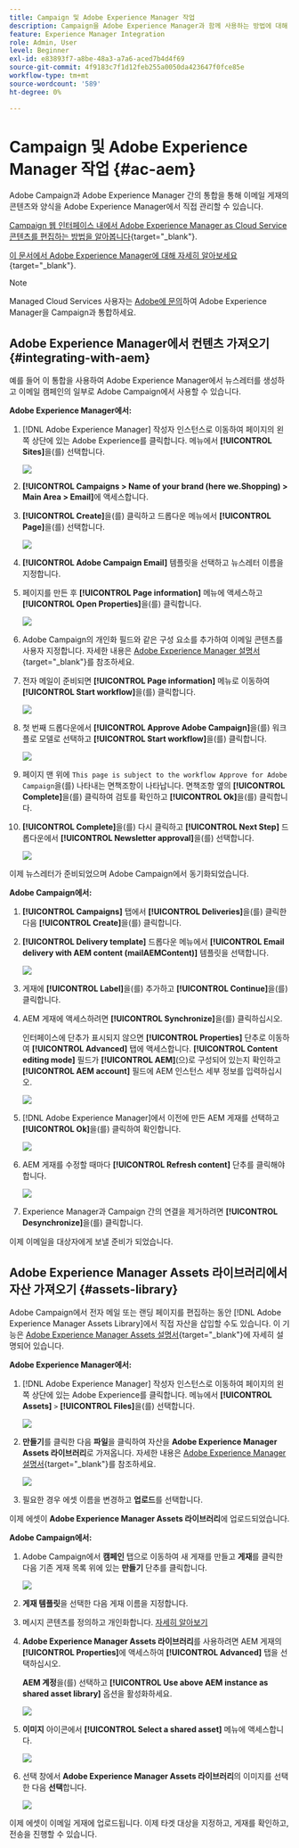 ```yaml
---
title: Campaign 및 Adobe Experience Manager 작업
description: Campaign을 Adobe Experience Manager과 함께 사용하는 방법에 대해 알아보기
feature: Experience Manager Integration
role: Admin, User
level: Beginner
exl-id: e83893f7-a8be-48a3-a7a6-aced7b4d4f69
source-git-commit: 4f9183c7f1d12feb255a0050da423647f0fce85e
workflow-type: tm+mt
source-wordcount: '589'
ht-degree: 0%

---
```


# Campaign 및 Adobe Experience Manager 작업 {#ac-aem}

Adobe Campaign과 Adobe Experience Manager 간의 통합을 통해 이메일 게재의 콘텐츠와 양식을 Adobe Experience Manager에서 직접 관리할 수 있습니다.

[Campaign 웹 인터페이스 내에서 Adobe Experience Manager as Cloud Service 콘텐츠를 편집하는 방법을 알아봅니다](https://experienceleague.adobe.com/docs/campaign-web/v8/integrations/aem-content.html){target="_blank"}.

[이 문서에서 Adobe Experience Manager에 대해 자세히 알아보세요](https://experienceleague.adobe.com/docs/experience-manager-65/administering/integration/campaignonpremise.html#aem-and-adobe-campaign-integration-workflow){target="_blank"}.


>[!NOTE]
>
>Managed Cloud Services 사용자는 [Adobe에 문의](../start/campaign-faq.md#support)하여 Adobe Experience Manager을 Campaign과 통합하세요.

## Adobe Experience Manager에서 컨텐츠 가져오기 {#integrating-with-aem}

예를 들어 이 통합을 사용하여 Adobe Experience Manager에서 뉴스레터를 생성하고 이메일 캠페인의 일부로 Adobe Campaign에서 사용할 수 있습니다.

**Adobe Experience Manager에서:**

1. [!DNL Adobe Experience Manager] 작성자 인스턴스로 이동하여 페이지의 왼쪽 상단에 있는 Adobe Experience를 클릭합니다. 메뉴에서 **[!UICONTROL Sites]**&#x200B;을(를) 선택합니다.

   ![](assets/aem_authoring_1.png)

1. **[!UICONTROL Campaigns > Name of your brand (here we.Shopping) > Main Area > Email]**&#x200B;에 액세스합니다.

1. **[!UICONTROL Create]**&#x200B;을(를) 클릭하고 드롭다운 메뉴에서 **[!UICONTROL Page]**&#x200B;을(를) 선택합니다.

   ![](assets/aem_authoring_2.png)

1. **[!UICONTROL Adobe Campaign Email]** 템플릿을 선택하고 뉴스레터 이름을 지정합니다.

1. 페이지를 만든 후 **[!UICONTROL Page information]** 메뉴에 액세스하고 **[!UICONTROL Open Properties]**&#x200B;을(를) 클릭합니다.

   ![](assets/aem_authoring_3.png)

1. Adobe Campaign의 개인화 필드와 같은 구성 요소를 추가하여 이메일 콘텐츠를 사용자 지정합니다. 자세한 내용은 [Adobe Experience Manager 설명서](https://experienceleague.adobe.com/docs/experience-manager-65/content/sites/authoring/aem-adobe-campaign/campaign.html#editing-email-content){target="_blank"}를 참조하세요.

1. 전자 메일이 준비되면 **[!UICONTROL Page information]** 메뉴로 이동하여 **[!UICONTROL Start workflow]**&#x200B;을(를) 클릭합니다.

   ![](assets/aem_authoring_4.png)

1. 첫 번째 드롭다운에서 **[!UICONTROL Approve Adobe Campaign]**&#x200B;을(를) 워크플로 모델로 선택하고 **[!UICONTROL Start workflow]**&#x200B;을(를) 클릭합니다.

   ![](assets/aem_authoring_5.png)

1. 페이지 맨 위에 `This page is subject to the workflow Approve for Adobe Campaign`을(를) 나타내는 면책조항이 나타납니다. 면책조항 옆의 **[!UICONTROL Complete]**&#x200B;을(를) 클릭하여 검토를 확인하고 **[!UICONTROL Ok]**&#x200B;을(를) 클릭합니다.

1. **[!UICONTROL Complete]**&#x200B;을(를) 다시 클릭하고 **[!UICONTROL Next Step]** 드롭다운에서 **[!UICONTROL Newsletter approval]**&#x200B;을(를) 선택합니다.

   ![](assets/aem_authoring_6.png)

이제 뉴스레터가 준비되었으며 Adobe Campaign에서 동기화되었습니다.

**Adobe Campaign에서:**

1. **[!UICONTROL Campaigns]** 탭에서 **[!UICONTROL Deliveries]**&#x200B;을(를) 클릭한 다음 **[!UICONTROL Create]**&#x200B;을(를) 클릭합니다.

1. **[!UICONTROL Delivery template]** 드롭다운 메뉴에서 **[!UICONTROL Email delivery with AEM content (mailAEMContent)]** 템플릿을 선택합니다.

   ![](assets/aem_authoring_7.png)

1. 게재에 **[!UICONTROL Label]**&#x200B;을(를) 추가하고 **[!UICONTROL Continue]**&#x200B;을(를) 클릭합니다.

1. AEM 게재에 액세스하려면 **[!UICONTROL Synchronize]**&#x200B;을(를) 클릭하십시오.

   인터페이스에 단추가 표시되지 않으면 **[!UICONTROL Properties]** 단추로 이동하여 **[!UICONTROL Advanced]** 탭에 액세스합니다. **[!UICONTROL Content editing mode]** 필드가 **[!UICONTROL AEM]**(으)로 구성되어 있는지 확인하고 **[!UICONTROL AEM account]** 필드에 AEM 인스턴스 세부 정보를 입력하십시오.

   ![](assets/aem_authoring_8.png)

1. [!DNL Adobe Experience Manager]에서 이전에 만든 AEM 게재를 선택하고 **[!UICONTROL Ok]**&#x200B;을(를) 클릭하여 확인합니다.

   ![](assets/aem_authoring_11.png)

1. AEM 게재를 수정할 때마다 **[!UICONTROL Refresh content]** 단추를 클릭해야 합니다.

   ![](assets/aem_authoring_12.png)

1. Experience Manager과 Campaign 간의 연결을 제거하려면 **[!UICONTROL Desynchronize]**&#x200B;을(를) 클릭합니다.

이제 이메일을 대상자에게 보낼 준비가 되었습니다.

## Adobe Experience Manager Assets 라이브러리에서 자산 가져오기 {#assets-library}

Adobe Campaign에서 전자 메일 또는 랜딩 페이지를 편집하는 동안 [!DNL Adobe Experience Manager Assets Library]에서 직접 자산을 삽입할 수도 있습니다. 이 기능은 [Adobe Experience Manager Assets 설명서](https://experienceleague.adobe.com/docs/experience-manager-65/content/assets/managing/manage-assets.html){target="_blank"}에 자세히 설명되어 있습니다.

**Adobe Experience Manager에서:**

1. [!DNL Adobe Experience Manager] 작성자 인스턴스로 이동하여 페이지의 왼쪽 상단에 있는 Adobe Experience를 클릭합니다. 메뉴에서 **[!UICONTROL Assets]** `>` **[!UICONTROL Files]**&#x200B;을(를) 선택합니다.

   ![](assets/aem_assets_1.png)

1. **만들기**&#x200B;를 클릭한 다음 **파일**&#x200B;을 클릭하여 자산을 **Adobe Experience Manager Assets 라이브러리**&#x200B;로 가져옵니다. 자세한 내용은 [Adobe Experience Manager 설명서](https://experienceleague.adobe.com/docs/experience-manager-65/content/assets/managing/manage-assets.html#uploading-assets){target="_blank"}를 참조하세요.

   ![](assets/aem_assets_2.png)

1. 필요한 경우 에셋 이름을 변경하고 **업로드**&#x200B;를 선택합니다.

이제 에셋이 **Adobe Experience Manager Assets 라이브러리**&#x200B;에 업로드되었습니다.

**Adobe Campaign에서:**

1. Adobe Campaign에서 **캠페인** 탭으로 이동하여 새 게재를 만들고 **게재**&#x200B;를 클릭한 다음 기존 게재 목록 위에 있는 **만들기** 단추를 클릭합니다.

   ![](assets/aem_assets_3.png)

1. **게재 템플릿**&#x200B;을 선택한 다음 게재 이름을 지정합니다.

1. 메시지 콘텐츠를 정의하고 개인화합니다. [자세히 알아보기](../send/email.md)

1. **Adobe Experience Manager Assets 라이브러리**&#x200B;를 사용하려면 AEM 게재의 **[!UICONTROL Properties]**&#x200B;에 액세스하여 **[!UICONTROL Advanced]** 탭을 선택하십시오.

   **AEM 계정**&#x200B;을(를) 선택하고 **[!UICONTROL Use above AEM instance as shared asset library]** 옵션을 활성화하세요.

   ![](assets/aem_authoring_9.png)

1. **이미지** 아이콘에서 **[!UICONTROL Select a shared asset]** 메뉴에 액세스합니다.

   ![](assets/aem_assets_4.png)

1. 선택 창에서 **Adobe Experience Manager Assets 라이브러리**&#x200B;의 이미지를 선택한 다음 **선택**&#x200B;합니다.

   ![](assets/aem_assets_5.png)

이제 에셋이 이메일 게재에 업로드됩니다. 이제 타겟 대상을 지정하고, 게재를 확인하고, 전송을 진행할 수 있습니다.
